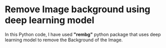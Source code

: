 # Remove Image background using deep learning model

In this Python code, I have used **"rembg"** python package that uses deep learning model to remove the Background of the Image.
